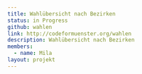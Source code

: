 ```yaml
---
title: Wahlübersicht nach Bezirken
status: in Progress
github: wahlen
link: http://codeformuenster.org/wahlen
description: Wahlübersicht nach Bezirken
members:
  - name: Mila
layout: projekt
---
```

